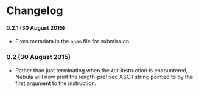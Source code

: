 # Changelog

#### 0.2.1 (30 August 2015)

- Fixes metadata in the `opam` file for submission.

### 0.2 (30 August 2015)

- Rather than just terminating when the `ABT` instruction is encountered, Nebula will now print the length-prefixed ASCII string pointed to by the first argument to the instruction.
